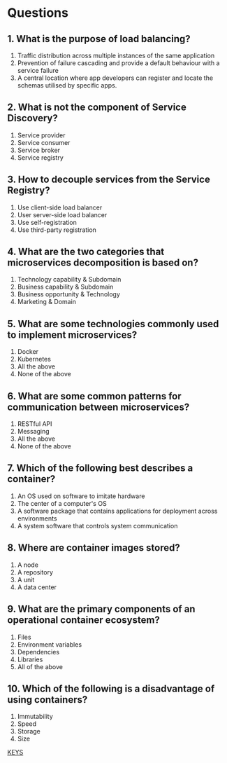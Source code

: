 # Questions

## 1. What is the purpose of load balancing?

1) Traffic distribution across multiple instances of the same application
2) Prevention of failure cascading and provide a default behaviour with a service failure
3) A central location where app developers can register and locate the schemas utilised by specific apps.

## 2. What is not the component of Service Discovery?

1) Service provider
2) Service consumer
3) Service broker
4) Service registry

## 3. How to decouple services from the Service Registry?

1) Use client-side load balancer
2) User server-side load balancer
3) Use self-registration
4) Use third-party registration

## 4. What are the two categories that microservices decomposition is based on?

1) Technology capability & Subdomain
2) Business capability & Subdomain
3) Business opportunity & Technology
4) Marketing & Domain

## 5. What are some technologies commonly used to implement microservices?

1) Docker
2) Kubernetes
3) All the above
4) None of the above

## 6. What are some common patterns for communication between microservices?

1) RESTful API
2) Messaging
3) All the above
4) None of the above

## 7. Which of the following best describes a container?

1) An OS used on software to imitate hardware
2) The center of a computer's OS
3) A software package that contains applications for deployment across environments
4) A system software that controls system communication

## 8. Where are container images stored?

1) A node
2) A repository
3) A unit
4) A data center

## 9. What are the primary components of an operational container ecosystem?

1) Files
2) Environment variables
3) Dependencies
4) Libraries
5) All of the above

## 10. Which of the following is a disadvantage of using containers?

1) Immutability
2) Speed
3) Storage
4) Size

[KEYS](https://epam.sharepoint.com/:x:/r/sites/MicroservicesProgram/Shared%20Documents/Microservices_fundamentals_keys.xlsx?d=w7abdb02612f34c98a0449a6d96f41867&csf=1&web=1&e=LPNB1W)
